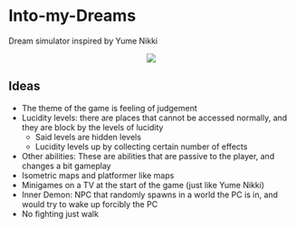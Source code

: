 # Into-my-Dreams
Dream simulator inspired by Yume Nikki

<p align="center"><img src="https://github.com/ArielValdez/Mech-Workshop-Service-Track/assets/65257215/d17f0eca-30fc-48dc-adb6-1c7a9149343c"/></p>

## Ideas
* The theme of the game is feeling of judgement
* Lucidity levels: there are places that cannot be accessed normally, and they are block by the levels of lucidity
    * Said levels are hidden levels
    * Lucidity levels up by collecting certain number of effects
* Other abilities: These are abilities that are passive to the player, and changes a bit gameplay
* Isometric maps and platformer like maps
* Minigames on a TV at the start of the game (just like Yume Nikki)
* Inner Demon: NPC that randomly spawns in a world the PC is in, and would try to wake up forcibly the PC
* No fighting just walk
